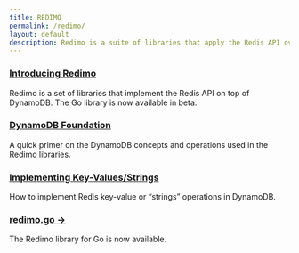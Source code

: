 ```yaml
---
title: REDIMO
permalink: /redimo/
layout: default
description: Redimo is a suite of libraries that apply the Redis API over DynamoDB. Currently available for Go.
---
```


### [Introducing Redimo](/redimo/intro)

Redimo is a set of libraries that implement the Redis API on top of DynamoDB. The Go library is now available in beta.

### [DynamoDB Foundation](/redimo/dynamodb-foundation)

A quick primer on the DynamoDB concepts and operations used in the Redimo libraries.

### [Implementing Key-Values/Strings](/redimo/implementing-strings)

How to implement Redis key-value or “strings” operations in DynamoDB.

### [redimo.go &rarr;](https://github.com/dbProjectRED/redimo.go)

The Redimo library for Go is now available.